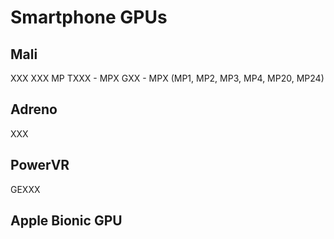 # Smartphone GPUs
## Mali
XXX
XXX MP
TXXX - MPX
GXX - MPX (MP1, MP2, MP3, MP4, MP20, MP24)
## Adreno
XXX
## PowerVR
GEXXX
## Apple Bionic GPU